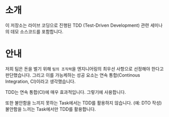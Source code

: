 # 소개
이 저장소는 라이브 코딩으로 진행된 TDD (Test-Driven Development) 관련 세미나의 데모 소스코드를 포함합니다.

# 안내
저희 팀은 돈을 벌기 위해 `팀의 조직력`을 엔지니어링의 최우선 사항으로 선정해야 한다고 판단했습니다.
그리고 이를 가능케하는 성공 요소는 연속 통합(Continous Integration, CI)이라고 생각했습니다.

TDD는 연속 통합(CI)에 매우 효과적입니다.
그렇기에 사용합니다.

또한 불안함을 느끼지 못하는 Task에서는 TDD를 활용하지 않습니다. (예: DTO 작성)
불안함을 느끼는 Task에서만 TDD를 활용합니다.
